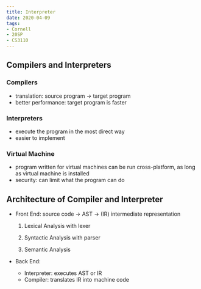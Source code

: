 ```yaml
---
title: Interpreter
date: 2020-04-09
tags: 
- Cornell
- 20SP
- CS3110
---
```


<!--more-->

## Compilers and Interpreters

### Compilers

- translation: source program -> target program
- better performance: target program is faster

### Interpreters

- execute the program in the most direct way
- easier to implement 

### Virtual Machine

- program written for virtual machines can be run cross-platform, as long as virtual machine is installed
- security: can limit what the program can do

## Architecture of Compiler and Interpreter

- Front End: source code -> AST -> (IR) intermediate representation

  1. Lexical Analysis with lexer

  2. Syntactic Analysis with parser

  3. Semantic Analysis 

- Back End:

  - Interpreter: executes AST or IR
  - Compiler: translates IR into machine code